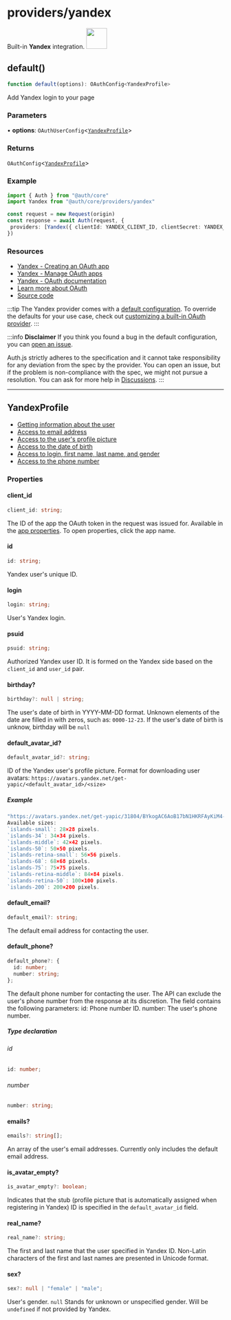 # providers/yandex

<div style={{backgroundColor: "#ffcc00", display: "flex", justifyContent: "space-between", color: "#000", padding: 16}}>
<span>Built-in <b>Yandex</b> integration.</span>
<a href="https://yandex.com">
  <img style={{display: "block"}} src="https://authjs.dev/img/providers/yandex.svg" height="48" width="48"/>
</a>
</div>

## default()

```ts
function default(options): OAuthConfig<YandexProfile>
```

Add Yandex login to your page

### Parameters

• **options**: `OAuthUserConfig`\<[`YandexProfile`](/reference/core/providers/yandex.md#yandexprofile)\>

### Returns

`OAuthConfig`\<[`YandexProfile`](/reference/core/providers/yandex.md#yandexprofile)\>

### Example

```ts
import { Auth } from "@auth/core"
import Yandex from "@auth/core/providers/yandex"

const request = new Request(origin)
const response = await Auth(request, {
 providers: [Yandex({ clientId: YANDEX_CLIENT_ID, clientSecret: YANDEX_CLIENT_SECRET })],
})
```

### Resources

- [Yandex - Creating an OAuth app](https://yandex.com/dev/id/doc/en/register-client#create)
- [Yandex - Manage OAuth apps](https://oauth.yandex.com/)
- [Yandex - OAuth documentation](https://yandex.com/dev/id/doc/en/)
- [Learn more about OAuth](https://authjs.dev/concepts/oauth)
- [Source code](https://github.com/nextauthjs/next-auth/blob/main/packages/core/src/providers/yandex.ts)

:::tip
The Yandex provider comes with a [default configuration](https://github.com/nextauthjs/next-auth/blob/main/packages/core/src/providers/yandex.ts).
To override the defaults for your use case, check out [customizing a built-in OAuth provider](https://authjs.dev/guides/providers/custom-provider#override-default-options).
:::

:::info **Disclaimer**
If you think you found a bug in the default configuration, you can [open an issue](https://authjs.dev/new/provider-issue).

Auth.js strictly adheres to the specification and it cannot take responsibility for any deviation from
the spec by the provider. You can open an issue, but if the problem is non-compliance with the spec,
we might not pursue a resolution. You can ask for more help in [Discussions](https://authjs.dev/new/github-discussions).
:::

***

## YandexProfile

- [Getting information about the user](https://yandex.com/dev/id/doc/en/user-information)
- [Access to email address](https://yandex.com/dev/id/doc/en/user-information#email-access)
- [Access to the user's profile picture](https://yandex.com/dev/id/doc/en/user-information#avatar-access)
- [Access to the date of birth](https://yandex.com/dev/id/doc/en/user-information#birthday-access)
- [Access to login, first name, last name, and gender](https://yandex.com/dev/id/doc/en/user-information#name-access)
- [Access to the phone number](https://yandex.com/dev/id/doc/en/user-information#phone-access)

### Properties

#### client\_id

```ts
client_id: string;
```

The ID of the app the OAuth token in the request was issued for.
Available in the [app properties](https://oauth.yandex.com/). To open properties, click the app name.

#### id

```ts
id: string;
```

Yandex user's unique ID.

#### login

```ts
login: string;
```

User's Yandex login.

#### psuid

```ts
psuid: string;
```

Authorized Yandex user ID. It is formed on the Yandex side based on the `client_id` and `user_id` pair.

#### birthday?

```ts
birthday?: null | string;
```

The user's date of birth in YYYY-MM-DD format.
Unknown elements of the date are filled in with zeros, such as: `0000-12-23`.
If the user's date of birth is unknow, birthday will be `null`

#### default\_avatar\_id?

```ts
default_avatar_id?: string;
```

ID of the Yandex user's profile picture.
Format for downloading user avatars: `https://avatars.yandex.net/get-yapic/<default_avatar_id>/<size>`

##### Example

```ts
"https://avatars.yandex.net/get-yapic/31804/BYkogAC6AoB17bN1HKRFAyKiM4-1/islands-200"
Available sizes:
`islands-small`: 28×28 pixels.
`islands-34`: 34×34 pixels.
`islands-middle`: 42×42 pixels.
`islands-50`: 50×50 pixels.
`islands-retina-small`: 56×56 pixels.
`islands-68`: 68×68 pixels.
`islands-75`: 75×75 pixels.
`islands-retina-middle`: 84×84 pixels.
`islands-retina-50`: 100×100 pixels.
`islands-200`: 200×200 pixels.
```

#### default\_email?

```ts
default_email?: string;
```

The default email address for contacting the user.

#### default\_phone?

```ts
default_phone?: {
  id: number;
  number: string;
};
```

The default phone number for contacting the user.
The API can exclude the user's phone number from the response at its discretion.
The field contains the following parameters:
id: Phone number ID.
number: The user's phone number.

##### Type declaration

###### id

```ts
id: number;
```

###### number

```ts
number: string;
```

#### emails?

```ts
emails?: string[];
```

An array of the user's email addresses. Currently only includes the default email address.

#### is\_avatar\_empty?

```ts
is_avatar_empty?: boolean;
```

Indicates that the stub (profile picture that is automatically assigned when registering in Yandex)
ID is specified in the `default_avatar_id` field.

#### real\_name?

```ts
real_name?: string;
```

The first and last name that the user specified in Yandex ID.
Non-Latin characters of the first and last names are presented in Unicode format.

#### sex?

```ts
sex?: null | "female" | "male";
```

User's gender. `null` Stands for unknown or unspecified gender. Will be `undefined` if not provided by Yandex.
